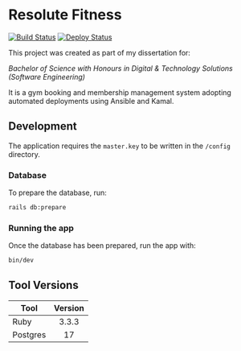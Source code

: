 # Resolute Fitness
[![Build Status](https://github.com/James-Malkin/resolute-fitness/actions/workflows/ci.yml/badge.svg?branch=main)](https://github.com/James-Malkin/resolute-fitness/actions?query=branch%3Amain)
[![Deploy Status](https://github.com/James-Malkin/resolute-fitness/actions/workflows/deploy.yml/badge.svg?branch=main)](https://github.com/James-Malkin/resolute-fitness/actions?query=branch%3Amain)

This project was created as part of my dissertation for:

*Bachelor of Science with Honours in Digital & Technology Solutions (Software Engineering)*

It is a gym booking and membership management system adopting automated deployments using Ansible and Kamal.

## Development

The application requires the `master.key` to be written in the `/config` directory.

### Database

To prepare the database, run:

```bash
rails db:prepare
```

### Running the app

Once the database has been prepared, run the app with:

```bash
bin/dev
```

## Tool Versions

| Tool | Version |
|------|:-------:|
|Ruby|3.3.3 |
|Postgres| 17 |